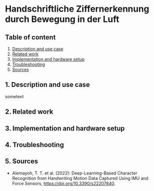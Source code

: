 # Handschriftliche Ziffernerkennung durch Bewegung in der Luft

## Table of content
1. [ Description and use case ](#desc)
2. [ Related work ](#work)
3. [ Implementation and hardware setup ](#impl)
4. [ Troubleshooting ](#trouble)
5. [ Sources ](#sour)

<a name="desc"></a>
## 1. Description and use case

sometext

<a name="work"></a>
## 2. Related work


<a name="impl"></a>
## 3. Implementation and hardware setup


<a name="trouble"></a>
## 4. Troubleshooting


<a name="sour"></a>
## 5. Sources


* Alemayoh, T. T. et al. (2022): Deep-Learning-Based Character Recognition from Handwriting Motion Data Captured Using IMU and Force Sensors, https://doi.org/10.3390/s22207840.
